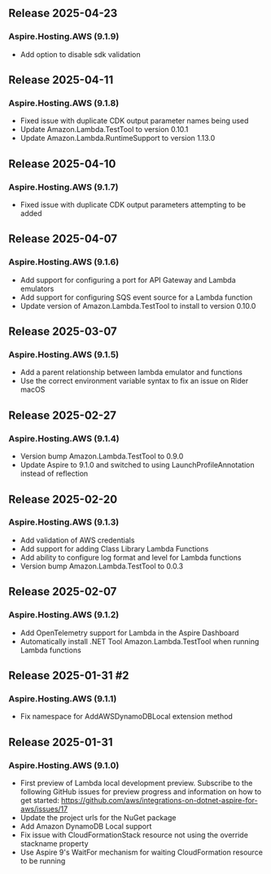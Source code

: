 ## Release 2025-04-23

### Aspire.Hosting.AWS (9.1.9)
* Add option to disable sdk validation

## Release 2025-04-11

### Aspire.Hosting.AWS (9.1.8)
* Fixed issue with duplicate CDK output parameter names being used
* Update Amazon.Lambda.TestTool to version 0.10.1
* Update Amazon.Lambda.RuntimeSupport to version 1.13.0

## Release 2025-04-10

### Aspire.Hosting.AWS (9.1.7)
* Fixed issue with duplicate CDK output parameters attempting to be added

## Release 2025-04-07

### Aspire.Hosting.AWS (9.1.6)
* Add support for configuring a port for API Gateway and Lambda emulators
* Add support for configuring SQS event source for a Lambda function
* Update version of Amazon.Lambda.TestTool to install to version 0.10.0

## Release 2025-03-07

### Aspire.Hosting.AWS (9.1.5)
* Add a parent relationship between lambda emulator and functions
* Use the correct environment variable syntax to fix an issue on Rider macOS

## Release 2025-02-27

### Aspire.Hosting.AWS (9.1.4)
* Version bump Amazon.Lambda.TestTool to 0.9.0
* Update Aspire to 9.1.0 and switched to using LaunchProfileAnnotation instead of reflection

## Release 2025-02-20

### Aspire.Hosting.AWS (9.1.3)
* Add validation of AWS credentials
* Add support for adding Class Library Lambda Functions
* Add ability to configure log format and level for Lambda functions
* Version bump Amazon.Lambda.TestTool to 0.0.3

## Release 2025-02-07

### Aspire.Hosting.AWS (9.1.2)
* Add OpenTelemetry support for Lambda in the Aspire Dashboard
* Automatically install .NET Tool Amazon.Lambda.TestTool when running Lambda functions

## Release 2025-01-31 #2

### Aspire.Hosting.AWS (9.1.1)
* Fix namespace for AddAWSDynamoDBLocal extension method

## Release 2025-01-31

### Aspire.Hosting.AWS (9.1.0)
* First preview of Lambda local development preview. Subscribe to the following GitHub issues for preview progress and information on how to get started: https://github.com/aws/integrations-on-dotnet-aspire-for-aws/issues/17
* Update the project urls for the NuGet package
* Add Amazon DynamoDB Local support
* Fix issue with CloudFormationStack resource not using the override stackname property
* Use Aspire 9's WaitFor mechanism for waiting CloudFormation resource to be running
